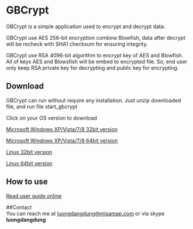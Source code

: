 # GBCrypt
GBCrypt is a simple application used to encrypt and decrypt data.  

GBCrypt use AES 256-bit encryption combine Blowfish, data after decrypt will be recheck with SHA1 checksum for ensuring integrity.   

GBCrypt use RSA 4096-bit algorithm to encrypt key of AES and Blowfish. All of keys AES and Blowsfish will be embed to encrypted file. So, end user only keep RSA private key for decrypting and public key for encrypting.  

## Download  
GBCrypt can run without require any installation. Just unzip downloaded file, and run file start_gbcrypt  

Click on your OS version to download

[Microsoft Windows XP/Vista/7/8 32bit version](https://googledrive.com/host/0B2GQhZjN0aqRUUxib3Z4SHpsM1U/gbcrypt_windows_32bit.zip)  

[Microsoft Windows XP/Vista/7/8 64bit version](https://googledrive.com/host/0B2GQhZjN0aqRUUxib3Z4SHpsM1U/gbcrypt_windows_64bit.zip)  

[Linux 32bit version](https://googledrive.com/host/0B2GQhZjN0aqRUUxib3Z4SHpsM1U/gbcrypt_linux_32bit.zip)  

[Linux 64bit version](https://googledrive.com/host/0B2GQhZjN0aqRUUxib3Z4SHpsM1U/gbcrypt_linux_64bit.zip)  


## How to use  
[Read user guide online](https://docs.google.com/document/d/1oTHg9dCe3Thh93-wDWYzX7AGd5cxd8x9Lei_-sEq2TA/edit?usp=sharing)  

##Contact  
You can reach me at luongdangdung@misamap.com
or via skype **luongdangdung**

